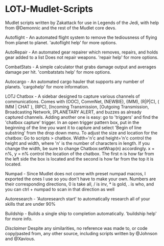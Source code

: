 # LOTJ-Mudlet-Scripts
Mudlet scripts written by Zakattack for use in Legends of the Jedi, with help from @Demonnic and the rest of the Mudlet core devs.

Autoflight 		- An automated flight system to remove the tediousness of flying from planet to planet. 'autoflight help' for more options.

AutoRepair 		- An automated gear repairer which removes, repairs, and holds gear added to a list Does not repair weapons. 'repair help' for more options.

CombatStats	 	- A simple calculator that grabs damage output and averages damage per hit. 'combatstats help' for more options.

Autocargo  		- An automated cargo hauler that supports any number of planets. 'cargohelp' for more information.

LOTJ Chatbox    	- A sidebar designed to capture various channels of communications. Comes with (OOC), CommNet, (NEWBIE), (IMM), (R|P|C), ( IMM | CHAT ), (RPC), [Incoming Transmission, [Outgoing Transmission, Broadcasting Network, [PLANETARY ALERT, and buzzes as already captured channels. Adding another one is easy: go to 'triggers' and find the 'chatbox capture' trigger. In an open trigger pattern box, put in the beginning of the line you want it to capture and select 'Begin of line substring' from the drop down menu.  To adjust the size and location for the chatbox: Go to scripts > chatbox. Width='n'c and height='n'c control the height and width, where 'n' is the number of characters in length. If you change the width, be sure to change Chatbox:setWrap(n) accordingly. x = n%, y = n% control the location of the chatbox. The first n is how far from the left side the box is located and the second is how far from the top it is located.

Numpad	   		- Since Mudlet does not come with preset numpad macros, I exported the ones I use so you don't have to make your own. Numbers are their corresponding directions, 0 is take all, / is inv, * is gold, . is who, and you can ctrl + numpad to scan in that direction as well

Autoresearch		- 'Autoresearch start' to automatically research all of your skills that are under 90%

Buildship               - Builds a single ship to completion automatically. 'buildship help' for more info.

*Disclaimer* 
Despite any similarities, no reference was made to, or code copy/pasted from, any other source, including scripts written by @Johnson 
and @Xavious.
